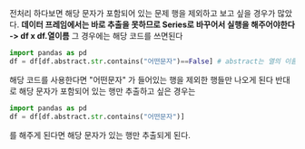 전처리 하다보면 해당 문자가 포함되어 있는 문제 행을 제외하고 보고 싶을 경우가 많았다.
**데이터 프레임에서는 바로 추출을 못하므로 Series로 바꾸어서 실행을 해주어야한다**
**-> df x df.열이름**
그 경우에는 해당 코드를 쓰면된다
```python
import pandas as pd
df = df[df.abstract.str.contains("어떤문자")==False] # abstract는 열의 이름을 써주면된다.
```
해당 코드를 사용한다면 "어떤문자" 가 들어있는 행을 제외한 행들만 나오게 된다
반대로 해당 문자가 포함되어 있는 행만 추출하고 싶은 경우는
```python
import pandas as pd
df = df[df.abstract.str.contains("어떤문자")]
```
를 해주게 된다면 해당 문자가 있는 행만 추출되게 된다.
